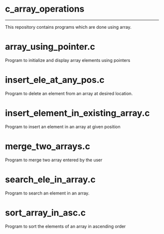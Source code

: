 # c_array_operations
-----------------------------------------------------------------------------------------------------

This repository contains programs which are done using array.

# array_using_pointer.c

Program to initialize and display array elements using pointers

# insert_ele_at_any_pos.c

Program to delete an element from an array at desired location.

# insert_element_in_existing_array.c

Program to insert an element in an array at given position

# merge_two_arrays.c

Program to merge two array entered by the user

# search_ele_in_array.c

Program to search an element in an array.

# sort_array_in_asc.c

Program to sort the elements of an array in ascending order
